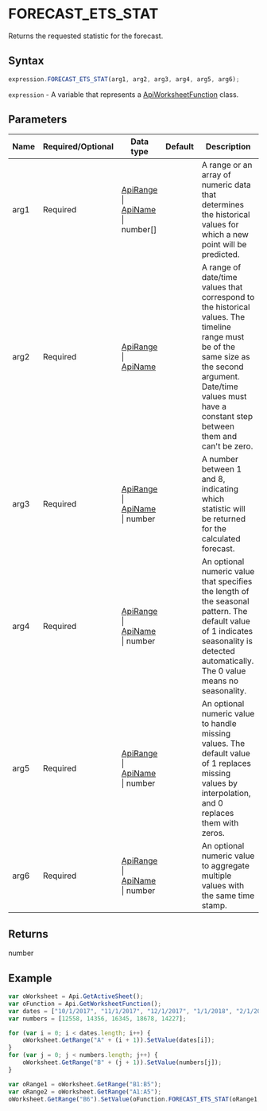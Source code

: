 # FORECAST_ETS_STAT

Returns the requested statistic for the forecast.

## Syntax

```javascript
expression.FORECAST_ETS_STAT(arg1, arg2, arg3, arg4, arg5, arg6);
```

`expression` - A variable that represents a [ApiWorksheetFunction](../ApiWorksheetFunction.md) class.

## Parameters

| **Name** | **Required/Optional** | **Data type** | **Default** | **Description** |
| ------------- | ------------- | ------------- | ------------- | ------------- |
| arg1 | Required | [ApiRange](../../ApiRange/ApiRange.md) \| [ApiName](../../ApiName/ApiName.md) \| number[] |  | A range or an array of numeric data that determines the historical values for which a new point will be predicted. |
| arg2 | Required | [ApiRange](../../ApiRange/ApiRange.md) \| [ApiName](../../ApiName/ApiName.md) |  | A range of date/time values that correspond to the historical values. The timeline range must be of the same size as the second argument. Date/time values must have a constant step between them and can't be zero. |
| arg3 | Required | [ApiRange](../../ApiRange/ApiRange.md) \| [ApiName](../../ApiName/ApiName.md) \| number |  | A number between 1 and 8, indicating which statistic will be returned for the calculated forecast. |
| arg4 | Required | [ApiRange](../../ApiRange/ApiRange.md) \| [ApiName](../../ApiName/ApiName.md) \| number |  | An optional numeric value that specifies the length of the seasonal pattern. The default value of 1 indicates seasonality is detected automatically. The 0 value means no seasonality. |
| arg5 | Required | [ApiRange](../../ApiRange/ApiRange.md) \| [ApiName](../../ApiName/ApiName.md) \| number |  | An optional numeric value to handle missing values. The default value of 1 replaces missing values by interpolation, and 0 replaces them with zeros. |
| arg6 | Required | [ApiRange](../../ApiRange/ApiRange.md) \| [ApiName](../../ApiName/ApiName.md) \| number |  | An optional numeric value to aggregate multiple values with the same time stamp. |

## Returns

number

## Example



```javascript editor-xlsx
var oWorksheet = Api.GetActiveSheet();
var oFunction = Api.GetWorksheetFunction();
var dates = ["10/1/2017", "11/1/2017", "12/1/2017", "1/1/2018", "2/1/2018"];
var numbers = [12558, 14356, 16345, 18678, 14227];

for (var i = 0; i < dates.length; i++) {
    oWorksheet.GetRange("A" + (i + 1)).SetValue(dates[i]);
}
for (var j = 0; j < numbers.length; j++) {
    oWorksheet.GetRange("B" + (j + 1)).SetValue(numbers[j]);
}

var oRange1 = oWorksheet.GetRange("B1:B5");
var oRange2 = oWorksheet.GetRange("A1:A5");
oWorksheet.GetRange("B6").SetValue(oFunction.FORECAST_ETS_STAT(oRange1, oRange2, 4));
```

